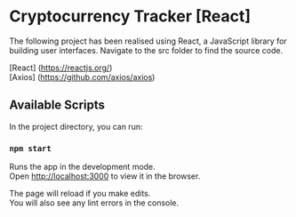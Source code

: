 # Cryptocurrency Tracker [React]

The following project has been realised using React, a JavaScript library for building user interfaces. Navigate to the src folder to find the source code.

[React] (https://reactjs.org/) <br>
[Axios] (https://github.com/axios/axios)

## Available Scripts

In the project directory, you can run:

### `npm start`

Runs the app in the development mode.\
Open [http://localhost:3000](http://localhost:3000) to view it in the browser.

The page will reload if you make edits.\
You will also see any lint errors in the console.


